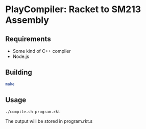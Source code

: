 # PlayCompiler: Racket to SM213 Assembly

## Requirements

- Some kind of C++ compiler
- Node.js

## Building

```sh
make
```

## Usage

```sh
./compile.sh program.rkt
```
The output will be stored in program.rkt.s